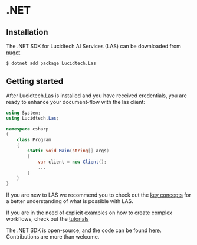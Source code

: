 # .NET

## Installation
The .NET SDK for Lucidtech AI Services (LAS) can be downloaded from 
[nuget](https://www.nuget.org/packages/Lucidtech.Las)

```commandline
$ dotnet add package Lucidtech.Las
```


## Getting started 
After Lucidtech.Las is installed and you have received credentials, 
you are ready to enhance your document-flow with the las client:
```cs
using System;
using Lucidtech.Las;

namespace csharp
{
    class Program
    {
        static void Main(string[] args)
        {
            var client = new Client();
            ... 
        }
    }
}
```
If you are new to LAS we recommend you to check out the [key concepts](../../introduction) 
for a better understanding of what is possible with LAS.

If you are in the need of explicit examples on how to create complex workflows, 
check out the [tutorials](../../tutorials) 

The .NET SDK is open-source, and the code can be found [here](https://github.com/LucidtechAI/las-sdk-net).
Contributions are more than welcome.
